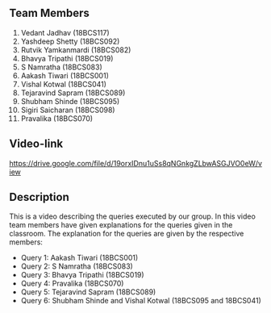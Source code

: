 ## Team Members
1. Vedant Jadhav (18BCS117)
2. Yashdeep Shetty (18BCS092)
3. Rutvik Yamkanmardi (18BCS082)
4. Bhavya Tripathi (18BCS019)
5. S Namratha (18BCS083)
6. Aakash Tiwari (18BCS001)
7. Vishal Kotwal (18BCS041)
8. Tejaravind Sapram (18BCS089)
9. Shubham Shinde (18BCS095)
10. Sigiri Saicharan (18BCS098)
11. Pravalika (18BCS070)

## Video-link
https://drive.google.com/file/d/19orxIDnu1uSs8qNGnkgZLbwASGJVO0eW/view

## Description
This is a video describing the queries executed by our group. In this video team members have given explanations for the queries given in the classroom.
The explanation for the queries are given by the respective members:
- Query 1: Aakash Tiwari                     (18BCS001)
- Query 2: S Namratha                        (18BCS083)
- Query 3: Bhavya Tripathi                   (18BCS019)
- Query 4: Pravalika                         (18BCS070)
- Query 5: Tejaravind Sapram                 (18BCS089)
- Query 6: Shubham Shinde and Vishal Kotwal  (18BCS095 and 18BCS041)
